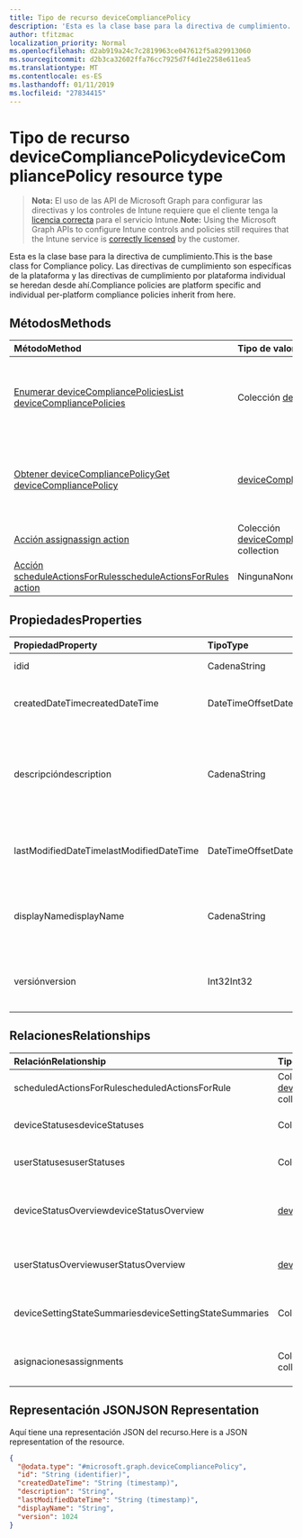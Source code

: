 ```yaml
---
title: Tipo de recurso deviceCompliancePolicy
description: 'Esta es la clase base para la directiva de cumplimiento. Las directivas de cumplimiento son específicas de la plataforma y las directivas de cumplimiento por plataforma individual se heredan desde ahí. '
author: tfitzmac
localization_priority: Normal
ms.openlocfilehash: d2ab919a24c7c2819963ce047612f5a829913060
ms.sourcegitcommit: d2b3ca32602ffa76cc7925d7f4d1e2258e611ea5
ms.translationtype: MT
ms.contentlocale: es-ES
ms.lasthandoff: 01/11/2019
ms.locfileid: "27834415"
---
```

# <a name="devicecompliancepolicy-resource-type"></a><span data-ttu-id="26c51-104">Tipo de recurso deviceCompliancePolicy</span><span class="sxs-lookup"><span data-stu-id="26c51-104">deviceCompliancePolicy resource type</span></span>

> <span data-ttu-id="26c51-105">**Nota:** El uso de las API de Microsoft Graph para configurar las directivas y los controles de Intune requiere que el cliente tenga la [licencia correcta](https://go.microsoft.com/fwlink/?linkid=839381) para el servicio Intune.</span><span class="sxs-lookup"><span data-stu-id="26c51-105">**Note:** Using the Microsoft Graph APIs to configure Intune controls and policies still requires that the Intune service is [correctly licensed](https://go.microsoft.com/fwlink/?linkid=839381) by the customer.</span></span>

<span data-ttu-id="26c51-106">Esta es la clase base para la directiva de cumplimiento.</span><span class="sxs-lookup"><span data-stu-id="26c51-106">This is the base class for Compliance policy.</span></span> <span data-ttu-id="26c51-107">Las directivas de cumplimiento son específicas de la plataforma y las directivas de cumplimiento por plataforma individual se heredan desde ahí.</span><span class="sxs-lookup"><span data-stu-id="26c51-107">Compliance policies are platform specific and individual per-platform compliance policies inherit from here.</span></span> 
## <a name="methods"></a><span data-ttu-id="26c51-108">Métodos</span><span class="sxs-lookup"><span data-stu-id="26c51-108">Methods</span></span>
|<span data-ttu-id="26c51-109">Método</span><span class="sxs-lookup"><span data-stu-id="26c51-109">Method</span></span>|<span data-ttu-id="26c51-110">Tipo de valor devuelto</span><span class="sxs-lookup"><span data-stu-id="26c51-110">Return Type</span></span>|<span data-ttu-id="26c51-111">Descripción</span><span class="sxs-lookup"><span data-stu-id="26c51-111">Description</span></span>|
|:---|:---|:---|
|[<span data-ttu-id="26c51-112">Enumerar deviceCompliancePolicies</span><span class="sxs-lookup"><span data-stu-id="26c51-112">List deviceCompliancePolicies</span></span>](../api/intune-deviceconfig-devicecompliancepolicy-list.md)|<span data-ttu-id="26c51-113">Colección [deviceCompliancePolicy](../resources/intune-deviceconfig-devicecompliancepolicy.md)</span><span class="sxs-lookup"><span data-stu-id="26c51-113">[deviceCompliancePolicy](../resources/intune-deviceconfig-devicecompliancepolicy.md) collection</span></span>|<span data-ttu-id="26c51-114">Enumere las propiedades y las relaciones de los objetos [deviceCompliancePolicy](../resources/intune-deviceconfig-devicecompliancepolicy.md).</span><span class="sxs-lookup"><span data-stu-id="26c51-114">List properties and relationships of the [deviceCompliancePolicy](../resources/intune-deviceconfig-devicecompliancepolicy.md) objects.</span></span>|
|[<span data-ttu-id="26c51-115">Obtener deviceCompliancePolicy</span><span class="sxs-lookup"><span data-stu-id="26c51-115">Get deviceCompliancePolicy</span></span>](../api/intune-deviceconfig-devicecompliancepolicy-get.md)|[<span data-ttu-id="26c51-116">deviceCompliancePolicy</span><span class="sxs-lookup"><span data-stu-id="26c51-116">deviceCompliancePolicy</span></span>](../resources/intune-deviceconfig-devicecompliancepolicy.md)|<span data-ttu-id="26c51-117">Lea las propiedades y las relaciones del objeto [deviceCompliancePolicy](../resources/intune-deviceconfig-devicecompliancepolicy.md).</span><span class="sxs-lookup"><span data-stu-id="26c51-117">Read properties and relationships of the [deviceCompliancePolicy](../resources/intune-deviceconfig-devicecompliancepolicy.md) object.</span></span>|
|[<span data-ttu-id="26c51-118">Acción assign</span><span class="sxs-lookup"><span data-stu-id="26c51-118">assign action</span></span>](../api/intune-deviceconfig-devicecompliancepolicy-assign.md)|<span data-ttu-id="26c51-119">Colección [deviceCompliancePolicyAssignment](../resources/intune-deviceconfig-devicecompliancepolicyassignment.md)</span><span class="sxs-lookup"><span data-stu-id="26c51-119">[deviceCompliancePolicyAssignment](../resources/intune-deviceconfig-devicecompliancepolicyassignment.md) collection</span></span>|<span data-ttu-id="26c51-120">Todavía no documentado</span><span class="sxs-lookup"><span data-stu-id="26c51-120">Not yet documented</span></span>|
|[<span data-ttu-id="26c51-121">Acción scheduleActionsForRules</span><span class="sxs-lookup"><span data-stu-id="26c51-121">scheduleActionsForRules action</span></span>](../api/intune-deviceconfig-devicecompliancepolicy-scheduleactionsforrules.md)|<span data-ttu-id="26c51-122">Ninguna</span><span class="sxs-lookup"><span data-stu-id="26c51-122">None</span></span>|<span data-ttu-id="26c51-123">Todavía no documentado</span><span class="sxs-lookup"><span data-stu-id="26c51-123">Not yet documented</span></span>|

## <a name="properties"></a><span data-ttu-id="26c51-124">Propiedades</span><span class="sxs-lookup"><span data-stu-id="26c51-124">Properties</span></span>
|<span data-ttu-id="26c51-125">Propiedad</span><span class="sxs-lookup"><span data-stu-id="26c51-125">Property</span></span>|<span data-ttu-id="26c51-126">Tipo</span><span class="sxs-lookup"><span data-stu-id="26c51-126">Type</span></span>|<span data-ttu-id="26c51-127">Descripción</span><span class="sxs-lookup"><span data-stu-id="26c51-127">Description</span></span>|
|:---|:---|:---|
|<span data-ttu-id="26c51-128">id</span><span class="sxs-lookup"><span data-stu-id="26c51-128">id</span></span>|<span data-ttu-id="26c51-129">Cadena</span><span class="sxs-lookup"><span data-stu-id="26c51-129">String</span></span>|<span data-ttu-id="26c51-130">Clave de la entidad.</span><span class="sxs-lookup"><span data-stu-id="26c51-130">Key of the entity.</span></span>|
|<span data-ttu-id="26c51-131">createdDateTime</span><span class="sxs-lookup"><span data-stu-id="26c51-131">createdDateTime</span></span>|<span data-ttu-id="26c51-132">DateTimeOffset</span><span class="sxs-lookup"><span data-stu-id="26c51-132">DateTimeOffset</span></span>|<span data-ttu-id="26c51-133">Fecha y hora en la que se creó el objeto.</span><span class="sxs-lookup"><span data-stu-id="26c51-133">DateTime the object was created.</span></span>|
|<span data-ttu-id="26c51-134">descripción</span><span class="sxs-lookup"><span data-stu-id="26c51-134">description</span></span>|<span data-ttu-id="26c51-135">Cadena</span><span class="sxs-lookup"><span data-stu-id="26c51-135">String</span></span>|<span data-ttu-id="26c51-136">Descripción proporcionada por el administrador de la configuración del dispositivo.</span><span class="sxs-lookup"><span data-stu-id="26c51-136">Admin provided description of the Device Configuration.</span></span>|
|<span data-ttu-id="26c51-137">lastModifiedDateTime</span><span class="sxs-lookup"><span data-stu-id="26c51-137">lastModifiedDateTime</span></span>|<span data-ttu-id="26c51-138">DateTimeOffset</span><span class="sxs-lookup"><span data-stu-id="26c51-138">DateTimeOffset</span></span>|<span data-ttu-id="26c51-139">Fecha y hora en la que se modificó el objeto por última vez.</span><span class="sxs-lookup"><span data-stu-id="26c51-139">DateTime the object was last modified.</span></span>|
|<span data-ttu-id="26c51-140">displayName</span><span class="sxs-lookup"><span data-stu-id="26c51-140">displayName</span></span>|<span data-ttu-id="26c51-141">Cadena</span><span class="sxs-lookup"><span data-stu-id="26c51-141">String</span></span>|<span data-ttu-id="26c51-142">Nombre proporcionado por el administrador de la configuración del dispositivo.</span><span class="sxs-lookup"><span data-stu-id="26c51-142">Admin provided name of the device configuration.</span></span>|
|<span data-ttu-id="26c51-143">versión</span><span class="sxs-lookup"><span data-stu-id="26c51-143">version</span></span>|<span data-ttu-id="26c51-144">Int32</span><span class="sxs-lookup"><span data-stu-id="26c51-144">Int32</span></span>|<span data-ttu-id="26c51-145">Versión de la configuración del dispositivo.</span><span class="sxs-lookup"><span data-stu-id="26c51-145">Version of the device configuration.</span></span>|

## <a name="relationships"></a><span data-ttu-id="26c51-146">Relaciones</span><span class="sxs-lookup"><span data-stu-id="26c51-146">Relationships</span></span>
|<span data-ttu-id="26c51-147">Relación</span><span class="sxs-lookup"><span data-stu-id="26c51-147">Relationship</span></span>|<span data-ttu-id="26c51-148">Tipo</span><span class="sxs-lookup"><span data-stu-id="26c51-148">Type</span></span>|<span data-ttu-id="26c51-149">Descripción</span><span class="sxs-lookup"><span data-stu-id="26c51-149">Description</span></span>|
|:---|:---|:---|
|<span data-ttu-id="26c51-150">scheduledActionsForRule</span><span class="sxs-lookup"><span data-stu-id="26c51-150">scheduledActionsForRule</span></span>|<span data-ttu-id="26c51-151">Colección [deviceComplianceScheduledActionForRule](../resources/intune-deviceconfig-devicecompliancescheduledactionforrule.md)</span><span class="sxs-lookup"><span data-stu-id="26c51-151">[deviceComplianceScheduledActionForRule](../resources/intune-deviceconfig-devicecompliancescheduledactionforrule.md) collection</span></span>|<span data-ttu-id="26c51-152">La lista de acción programada para esta regla</span><span class="sxs-lookup"><span data-stu-id="26c51-152">The list of scheduled action for this rule</span></span>|
|<span data-ttu-id="26c51-153">deviceStatuses</span><span class="sxs-lookup"><span data-stu-id="26c51-153">deviceStatuses</span></span>|<span data-ttu-id="26c51-154">Colección [deviceComplianceDeviceStatus](../resources/intune-deviceconfig-devicecompliancedevicestatus.md)</span><span class="sxs-lookup"><span data-stu-id="26c51-154">[deviceComplianceDeviceStatus](../resources/intune-deviceconfig-devicecompliancedevicestatus.md) collection</span></span>|<span data-ttu-id="26c51-155">Lista de DeviceComplianceDeviceStatus.</span><span class="sxs-lookup"><span data-stu-id="26c51-155">List of DeviceComplianceDeviceStatus.</span></span>|
|<span data-ttu-id="26c51-156">userStatuses</span><span class="sxs-lookup"><span data-stu-id="26c51-156">userStatuses</span></span>|<span data-ttu-id="26c51-157">Colección [deviceComplianceUserStatus](../resources/intune-deviceconfig-devicecomplianceuserstatus.md)</span><span class="sxs-lookup"><span data-stu-id="26c51-157">[deviceComplianceUserStatus](../resources/intune-deviceconfig-devicecomplianceuserstatus.md) collection</span></span>|<span data-ttu-id="26c51-158">Lista de DeviceComplianceUserStatus.</span><span class="sxs-lookup"><span data-stu-id="26c51-158">List of DeviceComplianceUserStatus.</span></span>|
|<span data-ttu-id="26c51-159">deviceStatusOverview</span><span class="sxs-lookup"><span data-stu-id="26c51-159">deviceStatusOverview</span></span>|[<span data-ttu-id="26c51-160">deviceComplianceDeviceOverview</span><span class="sxs-lookup"><span data-stu-id="26c51-160">deviceComplianceDeviceOverview</span></span>](../resources/intune-deviceconfig-devicecompliancedeviceoverview.md)|<span data-ttu-id="26c51-161">Información general del estado de los dispositivos sobre el cumplimiento de dispositivos</span><span class="sxs-lookup"><span data-stu-id="26c51-161">Device compliance devices status overview</span></span>|
|<span data-ttu-id="26c51-162">userStatusOverview</span><span class="sxs-lookup"><span data-stu-id="26c51-162">userStatusOverview</span></span>|[<span data-ttu-id="26c51-163">deviceComplianceUserOverview</span><span class="sxs-lookup"><span data-stu-id="26c51-163">deviceComplianceUserOverview</span></span>](../resources/intune-deviceconfig-devicecomplianceuseroverview.md)|<span data-ttu-id="26c51-164">Información general del estado de los usuarios sobre el cumplimiento de dispositivos</span><span class="sxs-lookup"><span data-stu-id="26c51-164">Device compliance users status overview</span></span>|
|<span data-ttu-id="26c51-165">deviceSettingStateSummaries</span><span class="sxs-lookup"><span data-stu-id="26c51-165">deviceSettingStateSummaries</span></span>|<span data-ttu-id="26c51-166">Colección [settingStateDeviceSummary](../resources/intune-deviceconfig-settingstatedevicesummary.md)</span><span class="sxs-lookup"><span data-stu-id="26c51-166">[settingStateDeviceSummary](../resources/intune-deviceconfig-settingstatedevicesummary.md) collection</span></span>|<span data-ttu-id="26c51-167">Resumen de dispositivo del estado de configuración de cumplimiento</span><span class="sxs-lookup"><span data-stu-id="26c51-167">Compliance Setting State Device Summary</span></span>|
|<span data-ttu-id="26c51-168">asignaciones</span><span class="sxs-lookup"><span data-stu-id="26c51-168">assignments</span></span>|<span data-ttu-id="26c51-169">Colección [deviceCompliancePolicyAssignment](../resources/intune-deviceconfig-devicecompliancepolicyassignment.md)</span><span class="sxs-lookup"><span data-stu-id="26c51-169">[deviceCompliancePolicyAssignment](../resources/intune-deviceconfig-devicecompliancepolicyassignment.md) collection</span></span>|<span data-ttu-id="26c51-170">El conjunto de asignaciones para esta directiva de cumplimiento.</span><span class="sxs-lookup"><span data-stu-id="26c51-170">The collection of assignments for this compliance policy.</span></span>|

## <a name="json-representation"></a><span data-ttu-id="26c51-171">Representación JSON</span><span class="sxs-lookup"><span data-stu-id="26c51-171">JSON Representation</span></span>
<span data-ttu-id="26c51-172">Aquí tiene una representación JSON del recurso.</span><span class="sxs-lookup"><span data-stu-id="26c51-172">Here is a JSON representation of the resource.</span></span>
<!-- {
  "blockType": "resource",
  "keyProperty": "id",
  "@odata.type": "microsoft.graph.deviceCompliancePolicy"
}
-->
``` json
{
  "@odata.type": "#microsoft.graph.deviceCompliancePolicy",
  "id": "String (identifier)",
  "createdDateTime": "String (timestamp)",
  "description": "String",
  "lastModifiedDateTime": "String (timestamp)",
  "displayName": "String",
  "version": 1024
}
```



